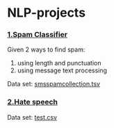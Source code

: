 # NLP-projects

### [1.Spam Classifier](https://github.com/PollyIva/NLP-projects/blob/main/Spam_classifier.ipynb)

Given 2 ways to find spam:

  1. using length and punctuation
  2. using message text processing

Data set: [smsspamcollection.tsv](https://github.com/PollyIva/NLP-projects/blob/main/smsspamcollection.tsv)


### [2.Hate speech](https://github.com/PollyIva/NLP-projects/blob/main/Hate_speech.ipynb)

Data set: [test.csv](https://www.kaggle.com/datasets/julian3833/jigsaw-toxic-comment-classification-challenge) 
